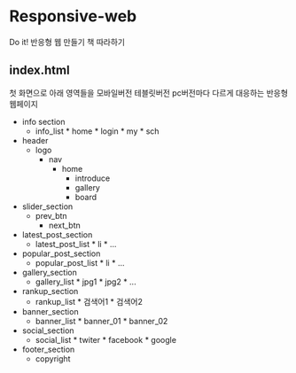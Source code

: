 # Responsive-web

Do it! 반응형 웹 만들기 책 따라하기

## index.html

첫 화면으로 아래 영역들을 모바일버전 테블릿버전 pc버전마다 다르게 대응하는 반응형 웹페이지

* info section
  * info_list
        * home
        * login
        * my
        * sch
* header
  * logo
    * nav
      * home
        * introduce
        * gallery
        * board
* slider_section
  * prev_btn
    * next_btn
* latest_post_section
  * latest_post_list
        * li
        * ...
* popular_post_section
  * popular_post_list
        * li
        * ...
* gallery_section
  * gallery_list
        * jpg1
        * jpg2
        * ...
* rankup_section
  * rankup_list
        * 검색어1
        * 검색어2
* banner_section
  * banner_list
        * banner_01
        * banner_02
* social_section
  * social_list
        * twiter
        * facebook
        * google
* footer_section
  * copyright

